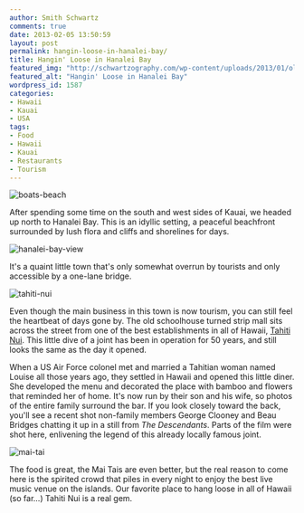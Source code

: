 ```yaml
---
author: Smith Schwartz
comments: true
date: 2013-02-05 13:50:59
layout: post
permalink: hangin-loose-in-hanalei-bay/
title: Hangin' Loose in Hanalei Bay
featured_img: "http://schwartzography.com/wp-content/uploads/2013/01/old-hanalei-school.jpg"
featured_alt: "Hangin' Loose in Hanalei Bay"
wordpress_id: 1587
categories:
- Hawaii
- Kauai
- USA
tags:
- Food
- Hawaii
- Kauai
- Restaurants
- Tourism
---
```


![boats-beach](http://schwartzography.com/wp-content/uploads/2013/01/boats-beach.jpg)

After spending some time on the south and west sides of Kauai, we headed up north to Hanalei Bay. This is an idyllic setting, a peaceful beachfront surrounded by lush flora and cliffs and shorelines for days. 

![hanalei-bay-view](http://schwartzography.com/wp-content/uploads/2013/01/hanalei-bay-view.jpg)

It's a quaint little town that's only somewhat overrun by tourists and only accessible by a one-lane bridge. 

![tahiti-nui](http://schwartzography.com/wp-content/uploads/2013/01/tahiti-nui.jpg)

Even though the main business in this town is now tourism, you can still feel the heartbeat of days gone by. The old schoolhouse turned strip mall sits across the street from one of the best establishments in all of Hawaii, [Tahiti Nui](http://thenui.com/). This little dive of a joint has been in operation for 50 years, and still looks the same as the day it opened. 

When a US Air Force colonel met and married a Tahitian woman named Louise all those years ago, they settled in Hawaii and opened this little diner. She developed the menu and decorated the place with bamboo and flowers that reminded her of home. It's now run by their son and his wife, so photos of the entire family surround the bar. If you look closely toward the back, you'll see a recent shot non-family members George Clooney and Beau Bridges chatting it up in a still from _The Descendants_. Parts of the film were shot here, enlivening the legend of this already locally famous joint.

![mai-tai](http://schwartzography.com/wp-content/uploads/2013/01/mai-tai.jpg)

The food is great, the Mai Tais are even better, but the real reason to come here is the spirited crowd that piles in every night to enjoy the best live music venue on the islands. Our favorite place to hang loose in all of Hawaii (so far...) Tahiti Nui is a real gem.
